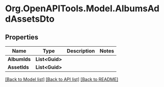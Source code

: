 # Org.OpenAPITools.Model.AlbumsAddAssetsDto

## Properties

Name | Type | Description | Notes
------------ | ------------- | ------------- | -------------
**AlbumIds** | **List&lt;Guid&gt;** |  | 
**AssetIds** | **List&lt;Guid&gt;** |  | 

[[Back to Model list]](../../README.md#documentation-for-models) [[Back to API list]](../../README.md#documentation-for-api-endpoints) [[Back to README]](../../README.md)

